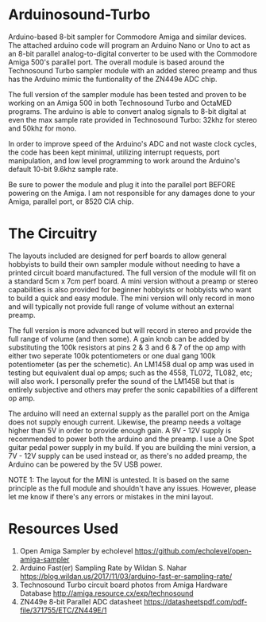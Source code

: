 # Arduinosound-Turbo
Arduino-based 8-bit sampler for Commodore Amiga and similar devices. The attached arduino code will program an Arduino Nano or Uno to act as an 8-bit parallel analog-to-digital converter to be used with the Commodore Amiga 500's parallel port. The overall module is based around the Technosound Turbo sampler module with an added stereo preamp and thus has the Arduino mimic the funtionality of the ZN449e ADC chip.

The full version of the sampler module has been tested and proven to be working on an Amiga 500 in both Technosound Turbo and OctaMED programs. The arduino is able to convert analog signals to 8-bit digital at even the max sample rate provided in Technosound Turbo: 32khz for stereo and 50khz for mono.

In order to improve speed of the Arduino's ADC and not waste clock cycles, the code has been kept minimal, utilizing interrupt requests, port manipulation, and low level programming to work around the Arduino's default 10-bit 9.6khz sample rate.

Be sure to power the module and plug it into the parallel port BEFORE powering on the Amiga. I am not responsible for any damages done to your Amiga, parallel port, or 8520 CIA chip.

# The Circuitry
The layouts included are designed for perf boards to allow general hobbyists to build their own sampler module without needing to have a printed circuit board manufactured. The full version of the module will fit on a standard 5cm x 7cm perf board. A mini version without a preamp or stereo capabilities is also provided for beginner hobbyists or hobbyists who want to build a quick and easy module. The mini version will only record in mono and will typically not provide full range of volume without an external preamp. 

The full version is more advanced but will record in stereo and provide the full range of volume (and then some). A gain knob can be added by substituting the 100k resistors at pins 2 & 3 and 6 & 7 of the op amp with either two seperate 100k potentiometers or one dual gang 100k potentiometer (as per the schemetic). An LM1458 dual op amp was used in testing but equivalent dual op amps; such as the 4558, TL072, TL082, etc; will also work. I personally prefer the sound of the LM1458 but that is entirely subjective and others may prefer the sonic capabilities of a different op amp.

The arduino will need an external supply as the parallel port on the Amiga does not supply enough current. Likewise, the preamp needs a voltage higher than 5V in order to provide enough gain. A 9V - 12V supply is recommended to power both the arduino and the preamp. I use a One Spot guitar pedal power supply in my build. If you are building the mini version, a 7V - 12V supply can be used instead or, as there's no added preamp, the Arduino can be powered by the 5V USB power.

NOTE 1: The layout for the MINI is untested. It is based on the same principle as the full module and shouldn't have any issues. However, please let me know if there's any errors or mistakes in the mini layout.

# Resources Used
1.  Open Amiga Sampler by echolevel https://github.com/echolevel/open-amiga-sampler
2.  Arduino Fast(er) Sampling Rate by Wildan S. Nahar https://blog.wildan.us/2017/11/03/arduino-fast-er-sampling-rate/
3.  Technosound Turbo circuit board photos from Amiga Hardware Database http://amiga.resource.cx/exp/technosound
4.  ZN449e 8-bit Parallel ADC datasheet https://datasheetspdf.com/pdf-file/371755/ETC/ZN449E/1
